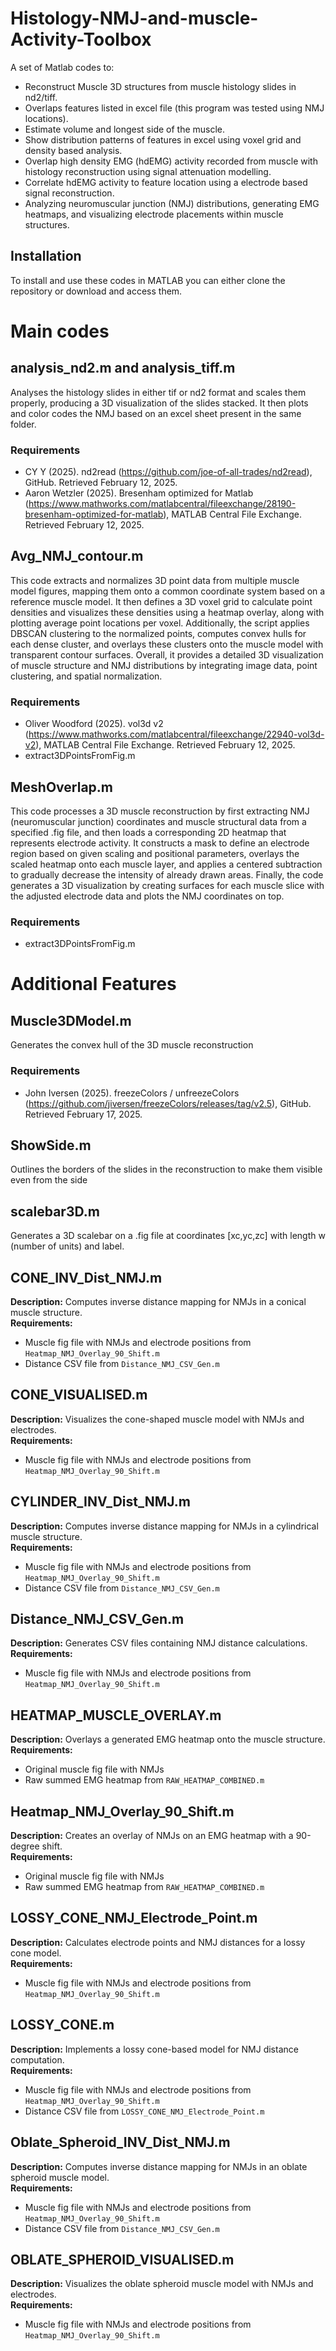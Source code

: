 # Histology-NMJ-and-muscle-Activity-Toolbox
A set of Matlab codes to:
  - Reconstruct Muscle 3D structures from muscle histology slides in nd2/tiff.
  - Overlaps features listed in excel file (this program was tested using NMJ locations).
  - Estimate volume and longest side of the muscle.
  - Show distribution patterns of features in excel using voxel grid and density based analysis.
  - Overlap high density EMG (hdEMG) activity recorded from muscle with histology reconstruction using signal attenuation modelling.
  - Correlate hdEMG activity to feature location using a electrode based signal reconstruction.
  - Analyzing neuromuscular junction (NMJ) distributions, generating EMG heatmaps, and visualizing electrode placements within muscle structures.

## Installation

To install and use these codes in MATLAB you can either clone the repository or download and access them.

# Main codes
## analysis_nd2.m and analysis_tiff.m
Analyses the histology slides in either tif or nd2 format and scales them properly, producing a 3D visualization of the slides stacked. It then plots and color codes the NMJ based on an excel sheet present in the same folder. 

### Requirements
- CY Y (2025). nd2read (https://github.com/joe-of-all-trades/nd2read), GitHub. Retrieved February 12, 2025.
- Aaron Wetzler (2025). Bresenham optimized for Matlab (https://www.mathworks.com/matlabcentral/fileexchange/28190-bresenham-optimized-for-matlab), MATLAB Central File Exchange. Retrieved February 12, 2025.

## Avg_NMJ_contour.m
This code extracts and normalizes 3D point data from multiple muscle model figures, mapping them onto a common coordinate system based on a reference muscle model. It then defines a 3D voxel grid to calculate point densities and visualizes these densities using a heatmap overlay, along with plotting average point locations per voxel. Additionally, the script applies DBSCAN clustering to the normalized points, computes convex hulls for each dense cluster, and overlays these clusters onto the muscle model with transparent contour surfaces. Overall, it provides a detailed 3D visualization of muscle structure and NMJ distributions by integrating image data, point clustering, and spatial normalization.

### Requirements
- Oliver Woodford (2025). vol3d v2 (https://www.mathworks.com/matlabcentral/fileexchange/22940-vol3d-v2), MATLAB Central File Exchange. Retrieved February 12, 2025.
- extract3DPointsFromFig.m

## MeshOverlap.m
This code processes a 3D muscle reconstruction by first extracting NMJ (neuromuscular junction) coordinates and muscle structural data from a specified .fig file, and then loads a corresponding 2D heatmap that represents electrode activity. It constructs a mask to define an electrode region based on given scaling and positional parameters, overlays the scaled heatmap onto each muscle layer, and applies a centered subtraction to gradually decrease the intensity of already drawn areas. Finally, the code generates a 3D visualization by creating surfaces for each muscle slice with the adjusted electrode data and plots the NMJ coordinates on top.

### Requirements
- extract3DPointsFromFig.m

# Additional Features
## Muscle3DModel.m
Generates the convex hull of the 3D muscle reconstruction

### Requirements
- John Iversen (2025). freezeColors / unfreezeColors (https://github.com/jiversen/freezeColors/releases/tag/v2.5), GitHub. Retrieved February 17, 2025.

## ShowSide.m
Outlines the borders of the slides in the reconstruction to make them visible even from the side

## scalebar3D.m
Generates a 3D scalebar on a .fig file at coordinates [xc,yc,zc] with length w (number of units) and label.


## **CONE_INV_Dist_NMJ.m**
**Description:** Computes inverse distance mapping for NMJs in a conical muscle structure.  
**Requirements:**  
- Muscle fig file with NMJs and electrode positions from `Heatmap_NMJ_Overlay_90_Shift.m`  
- Distance CSV file from `Distance_NMJ_CSV_Gen.m`  

## **CONE_VISUALISED.m**
**Description:** Visualizes the cone-shaped muscle model with NMJs and electrodes.  
**Requirements:**  
- Muscle fig file with NMJs and electrode positions from `Heatmap_NMJ_Overlay_90_Shift.m`  

## **CYLINDER_INV_Dist_NMJ.m**
**Description:** Computes inverse distance mapping for NMJs in a cylindrical muscle structure.  
**Requirements:**  
- Muscle fig file with NMJs and electrode positions from `Heatmap_NMJ_Overlay_90_Shift.m`  
- Distance CSV file from `Distance_NMJ_CSV_Gen.m`  

## **Distance_NMJ_CSV_Gen.m**
**Description:** Generates CSV files containing NMJ distance calculations.  
**Requirements:**  
- Muscle fig file with NMJs and electrode positions from `Heatmap_NMJ_Overlay_90_Shift.m`  

## **HEATMAP_MUSCLE_OVERLAY.m**
**Description:** Overlays a generated EMG heatmap onto the muscle structure.  
**Requirements:**  
- Original muscle fig file with NMJs  
- Raw summed EMG heatmap from `RAW_HEATMAP_COMBINED.m`  

## **Heatmap_NMJ_Overlay_90_Shift.m**
**Description:** Creates an overlay of NMJs on an EMG heatmap with a 90-degree shift.  
**Requirements:**  
- Original muscle fig file with NMJs  
- Raw summed EMG heatmap from `RAW_HEATMAP_COMBINED.m`  

## **LOSSY_CONE_NMJ_Electrode_Point.m**
**Description:** Calculates electrode points and NMJ distances for a lossy cone model.  
**Requirements:**  
- Muscle fig file with NMJs and electrode positions from `Heatmap_NMJ_Overlay_90_Shift.m`  

## **LOSSY_CONE.m**
**Description:** Implements a lossy cone-based model for NMJ distance computation.  
**Requirements:**  
- Muscle fig file with NMJs and electrode positions from `Heatmap_NMJ_Overlay_90_Shift.m`  
- Distance CSV file from `LOSSY_CONE_NMJ_Electrode_Point.m`  

## **Oblate_Spheroid_INV_Dist_NMJ.m**
**Description:** Computes inverse distance mapping for NMJs in an oblate spheroid muscle model.  
**Requirements:**  
- Muscle fig file with NMJs and electrode positions from `Heatmap_NMJ_Overlay_90_Shift.m`  
- Distance CSV file from `Distance_NMJ_CSV_Gen.m`  

## **OBLATE_SPHEROID_VISUALISED.m**
**Description:** Visualizes the oblate spheroid muscle model with NMJs and electrodes.  
**Requirements:**  
- Muscle fig file with NMJs and electrode positions from `Heatmap_NMJ_Overlay_90_Shift.m`  
